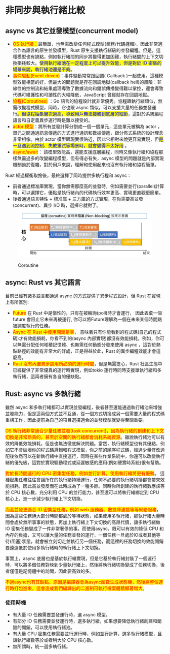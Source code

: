 # 非同步與執行緒比較



## async vs 其它並發模型(concurrent model)

* <mark style="color:red;">OS 執行緒：</mark>最簡單，也無需改變任何程式模型(業務/代碼邏輯)，因此非常適合作為語言的原生並發模型，Rust 原生支援執行緒級的並發編程。但是，這種模型也有缺點，例如執行緒間的同步將變得更加困難，執行緒間的上下文切換損耗較大。<mark style="color:blue;">使用執行緒池在一定程度上可以提升效能，但是對於 IO 密集的場景來說，執行緒池還是不夠</mark>。
* <mark style="color:red;">事件驅動(Event driven)</mark>：事件驅動常常跟回調( Callback )一起使用。這種模型效能相當的好，但最大的問題就是存在回調地獄(callback hell)的風險：非線性的控制流和結果處理導致了數據流向和錯誤傳播變得難以掌控，還會導致代碼可維護性和可讀性的大幅降低，JavaScript 曾經就存在回調地獄。
* <mark style="color:red;">協程(Coroutines)</mark> ：Go 語言的協程設計就非常優秀。協程跟執行緒類似，無需改變程式模型，同時，它也跟 async 類似，可以支援大量的任務並發運行<mark style="color:blue;">。但協程抽象層次過高，導致用戶無法接觸到底層的細節</mark>，這對於系統編程語言和自定義異步運行時是難以接受的。
* <mark style="color:red;">actor 模型</mark>：將所有並發計算分割成一個一個單元，這些單元被稱為 actor ，單元之間通過訊息傳遞的方式進行通訊和數據傳遞，跟分佈式系統的設計理念非常相像。由於 actor 模型跟現實很貼近，因此它相對來說更容易實現，但<mark style="color:blue;">是一旦遇到流控制、失敗重試等場景時，就會變得不太好用</mark> 。
* <mark style="color:red;">async/await</mark>： 該模型效能高，還能支援底層編程，同時又像執行緒和協程那樣無需過多的改變編程模型，但有得必有失，async 模型的問題就是內部實現機制過於復雜，對於用戶來說，理解和使用起來也沒有執行緒和協程簡單。

Rust 經過權衡取捨後，最終選擇了同時提供多執行程和 async：

* 前者通過標准庫實現，當你無需那麼高的並發時，例如需要並行(parallel)計算時，可以選擇它，優點是執行緒內的代碼執行效率更高、實現更直觀更簡單。
* 後者通過語言特性 + 標准庫 + 三方庫的方式實現，在你需要高並發(concurrent)、異步 I/O 時，選擇它就對了。

<figure><img src="../.gitbook/assets/image (14).png" alt="" width="563"><figcaption><p>Coroutine</p></figcaption></figure>

## async: Rust vs 其它語言

目前已經有諸多語言都通過 async 的方式提供了異步程式設計，但 Rust 在實現上有所區別:

* <mark style="color:red;">Future</mark> 在 Rust 中是惰性的，只有在被輪詢(poll)時才會運行， 因此丟棄一個 future 會阻止它未來再被運行, 你可以將Future理解為一個在未來某個時間點被調度執行的任務。
* <mark style="color:red;">Async 在 Rust 中使用開銷是零</mark>， 意味著只有你能看到的程式碼(自己的程式碼)才有效能損耗，你看不到的(async 內部實現)都沒有效能損耗，例如，你可以無需分配任何堆積記憶體、也無需任何動態分發來使用 async ，這對於熱點路徑的效能有非常大的好處，正是得益於此，Rust 的異步編程效能才會這麼高。
* <mark style="color:red;">Rust 沒有內置異步調用所必須的運行時間</mark>，但是無需擔心，Rust 社區生態中已經提供了非常優異的運行時實現，例如tokio 運行時同時支援單執行緒和多執行緒，這兩者擁有各自的優缺點。

## Rust: async vs 多執行緒

雖然 async 和多執行緒都可以實現並發編程，後者甚至還能通過執行緒池來增強並發能力，但是這兩個方式並不互通，從一個方式切換成另一個需要大量的程式碼重構工作，因此提前為自己的項目選擇適合的並發模型就變得至關重要。

<mark style="color:red;">OS 執行緒非常適合少量任務並發(task concurrent)，因為執行緒的創建和上下文切換是非常昂貴的，甚至於空閒的執行緒都會消耗系統資源</mark>。雖說執行緒池可以有效的降低效能損耗，但是也無法徹底解決問題。當然，執行緒模型也有其優點，例如它不會破壞你的程式碼邏輯和程式模型，你之前的順序程式碼，經過少量修改適配後依然可以在新執行緒中直接運行，同時在某些作業系統中，你還可以改變執行緒的優先級，這對於實現驅動程式或延遲敏感的應用(例如硬實時系統)很有幫助。

<mark style="color:red;">對於長時間運行的 CPU 密集型任務，例如並行計算，使用執行緒將更有優勢</mark>。 這種密集任務往往會讓所在的執行緒持續運行，任何不必要的執行緒切換都會帶來效能損耗，因此高並發反而在此時成為了一種多餘。同時你所創建的執行緒數應該等於 CPU 核心數，充分利用 CPU 的並行能力，甚至還可以將執行緒綁定到 CPU 核心上，進一步減少執行緒上下文切換。

<mark style="color:red;">而高並發更適合 IO 密集型任務，例如 web 服務器、數據庫連接等等網絡服務</mark>，因為這些任務絕大部分時間都處於等待狀態，如果使用多執行緒，那執行緒大量時間會處於無所事事的狀態，再加上執行緒上下文切換的高昂代價，讓多執行緒做 IO 密集任務變成了一件非常奢侈的事。而使用async，既可以有效的降低 CPU 和內存的負擔，又可以讓大量的任務並發的運行，一個任務一旦處於IO或者其他等待(阻塞)狀態，就會被立刻切走並執行另一個任務，而這裡的任務切換的效能開銷要遠遠低於使用多執行緒時的執行緒上下文切換。

事實上，async 底層也是基於執行緒實現，但是它基於執行緒封裝了一個運行時，可以將多個任務對映到少量執行緒上，然後將執行緒切換變成了任務切換，後者僅僅是記憶體中的訪問，因此要高效的多。

<mark style="color:red;">不過async也有其缺點，原因是編譯器會為async函數生成狀態機，然後將整個運行時打包進來，這會造成我們編譯出的二進制可執行檔案體積顯著增大</mark>。

### 使用時機

* 有大量 IO 任務需要並發運行時，選 async 模型。
* 有部分 IO 任務需要並發運行時，選多執行緒，如果想要降低執行緒創建和銷毀的開銷，可以使用執行緒池。
* 有大量 CPU 密集任務需要並行運行時，例如並行計算，選多執行緒模型，且讓執行緒數等於或者稍大於 CPU 核心數。
* 無所謂時，統一選多執行緒。
